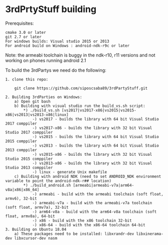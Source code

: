 # 3rdPrtyStuff building

Prerequisites: 

	cmake 3.0 or later
	git 2.7 or later
	For windows builds: Visual studio 2015 or 2013
	For android build on Windows : android-ndk-r9c or later

Note: the armeabi toolchain is buggy in the ndk-r10, r11 versions and not working on phones
	running android 2.1

To build the 3rdPartys we need do the following:

	1. clone this repo:
	
		git clone https://github.com/siposcsaba89/3rdPartyStuff.git
		
	2. Building 3rdParties on Windows:
		a) Open git bash
		b) Building with visual studio run the build_vs.sh script:
			*) ./build_vs.sh [vs2017|vs2017-x86|vs2015|vs2015-x86|vs2013|vs2013-x86|linux]
				-) vs2017 - builds the library with 64 bit Visual Studio 2017 comppiler
				-) vs2017-x86 - builds the library with 32 bit Visual Studio 2017 comppiler
				-) vs2015 - builds the library with 64 bit Visual Studio 2015 comppiler
				-) vs2013 - builds the library with 64 bit Visual Studio 2013 comppiler
				-) vs2015-x86 - builds the library with 32 bit Visual Studio 2015 comppiler
				-) vs2013-x86 - builds the library with 32 bit Visual Studio 2013 comppiler
				-) linux - generate Unix makefile
		c) Building with android NDK (need to set ANDROID_NDK environment variable to point the android-ndk-r## location)
			*) ./build_android.sh [armeabi|armeabi-v7a|arm64-v8a|x86|x86_64]
				-) armeabi - build with the armeabi toolchain (soft float, armv6), 32-bit
				-) armeabi-v7a - build with the armeabi-v7a toolchain (soft float, armv7a), 32-bit
				-) arm64-v8a - build with the arm64-v8a toolchain (soft float, armv8a), 64-bit
				-) x86 - build with the x86 toolchain 32-bit
				-) x86-64 - build with the x86-64 toolchain 64-bit
	3. Building on Ubuntu 18.04
		a) These packages need to be installed: libxrandr-dev libxinerama-dev libxcursor-dev nasm
